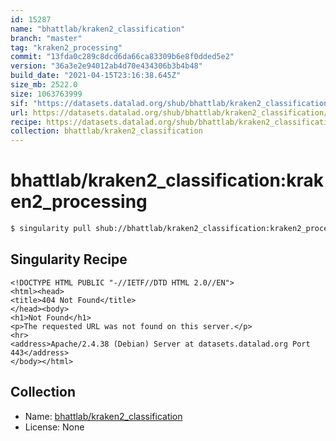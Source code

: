 ```yaml
---
id: 15287
name: "bhattlab/kraken2_classification"
branch: "master"
tag: "kraken2_processing"
commit: "13fda0c289c8dcd6da66ca83309b6e8f0dded5e2"
version: "36a3e2e94012ab4d70e434306b3b4b48"
build_date: "2021-04-15T23:16:38.645Z"
size_mb: 2522.0
size: 1063763999
sif: "https://datasets.datalad.org/shub/bhattlab/kraken2_classification/kraken2_processing/2021-04-15-13fda0c2-36a3e2e9/36a3e2e94012ab4d70e434306b3b4b48.sif"
url: https://datasets.datalad.org/shub/bhattlab/kraken2_classification/kraken2_processing/2021-04-15-13fda0c2-36a3e2e9/
recipe: https://datasets.datalad.org/shub/bhattlab/kraken2_classification/kraken2_processing/2021-04-15-13fda0c2-36a3e2e9/Singularity
collection: bhattlab/kraken2_classification
---
```


# bhattlab/kraken2_classification:kraken2_processing

```bash
$ singularity pull shub://bhattlab/kraken2_classification:kraken2_processing
```

## Singularity Recipe

```singularity
<!DOCTYPE HTML PUBLIC "-//IETF//DTD HTML 2.0//EN">
<html><head>
<title>404 Not Found</title>
</head><body>
<h1>Not Found</h1>
<p>The requested URL was not found on this server.</p>
<hr>
<address>Apache/2.4.38 (Debian) Server at datasets.datalad.org Port 443</address>
</body></html>
```

## Collection

 - Name: [bhattlab/kraken2_classification](https://github.com/bhattlab/kraken2_classification)
 - License: None

